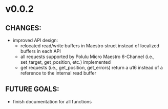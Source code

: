 # v0.0.2
## CHANGES:
* improved API design:
	* relocated read/write buffers in Maestro struct instead of localized buffers in each API
	* all requests supported by Polulu Micro Maestro 6-Channel (i.e., set_target, get_position, etc.) implemented
	* get requests (i.e., get_position, get_errors) return a u16 instead of a reference to the internal read buffer

## FUTURE GOALS:
* finish documentation for all functions
